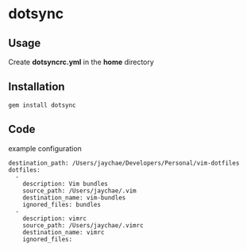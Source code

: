 dotsync
====================

Usage
------------
Create **dotsyncrc.yml** in the **home** directory


Installation
------------
	gem install dotsync
	

Code
--------------
example configuration

    destination_path: /Users/jaychae/Developers/Personal/vim-dotfiles
    dotfiles:
      -
        description: Vim bundles
        source_path: /Users/jaychae/.vim
        destination_name: vim-bundles
        ignored_files: bundles
      -
        description: vimrc
        source_path: /Users/jaychae/.vimrc
        destination_name: vimrc
        ignored_files:
